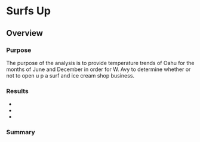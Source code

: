# Surfs Up
## Overview
### Purpose
The purpose of the analysis is to provide temperature trends of Oahu for the months of June and December in order for W. Avy to determine whether or not to open u p a surf and ice cream shop business.

### Results

*
*
*

### Summary
